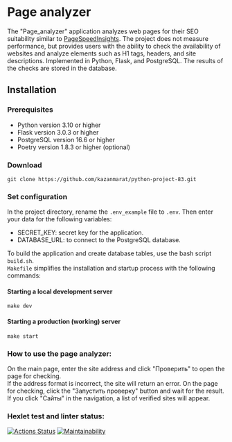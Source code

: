 # Page analyzer
The "Page_analyzer" application analyzes web pages for their SEO suitability similar to [PageSpeed ​​Insights](https://pagespeed.web.dev/). The project does not measure performance, but provides users with the ability to check the availability of websites and analyze elements such as H1 tags, headers, and site descriptions. Implemented in Python, Flask, and PostgreSQL. The results of the checks are stored in the database.
 
## Installation
### Prerequisites
- Python version 3.10 or higher
- Flask version 3.0.3 or higher
- PostgreSQL version 16.6 or higher
- Poetry version 1.8.3 or higher (optional)
 
### Download
    git clone https://github.com/kazanmarat/python-project-83.git
### Set configuration
In the project directory, rename the `.env_example` file to `.env`. Then enter your data for the following variables:
- SECRET_KEY: secret key for the application.
- DATABASE_URL: to connect to the PostgreSQL database.

To build the application and create database tables, use the bash script `build.sh`. \
`Makefile` simplifies the installation and startup process with the following commands:
#### Starting a local development server
    make dev
#### Starting a production (working) server
    make start

### How to use the page analyzer:
On the main page, enter the site address and click "Проверить" to open the page for checking. \
If the address format is incorrect, the site will return an error. On the page for checking, click the "Запустить проверку" button and wait for the result. \
If you click "Сайты" in the navigation, a list of verified sites will appear.

### Hexlet test and linter status:
[![Actions Status](https://github.com/kazanmarat/python-project-83/actions/workflows/hexlet-check.yml/badge.svg)](https://github.com/kazanmarat/python-project-83/actions)
[![Maintainability](https://api.codeclimate.com/v1/badges/ecb37f8e1d27b19bb825/maintainability)](https://codeclimate.com/github/kazanmarat/python-project-83/maintainability)
